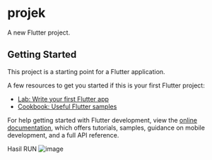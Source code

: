 # projek

A new Flutter project.

## Getting Started

This project is a starting point for a Flutter application.

A few resources to get you started if this is your first Flutter project:

- [Lab: Write your first Flutter app](https://docs.flutter.dev/get-started/codelab)
- [Cookbook: Useful Flutter samples](https://docs.flutter.dev/cookbook)

For help getting started with Flutter development, view the
[online documentation](https://docs.flutter.dev/), which offers tutorials,
samples, guidance on mobile development, and a full API reference.

Hasil RUN
![image](https://github.com/Daniramadani/Menampilkan-data-dari-sumber-data-external-Json/assets/104158495/ff1c5e8c-4e92-4146-80ee-3a47a4b04c79)
